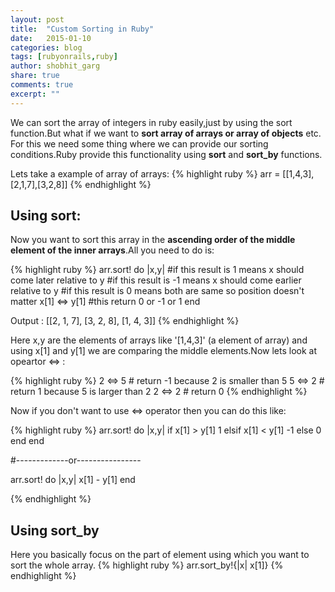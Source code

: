 ```yaml
---
layout: post
title:  "Custom Sorting in Ruby"
date:   2015-01-10
categories: blog
tags: [rubyonrails,ruby]
author: shobhit_garg
share: true
comments: true
excerpt: ""
---
```


We can sort the array of integers in ruby easily,just by using the sort function.But what if we want to __sort array of arrays or array of objects__ etc.
For this we need some thing where we can provide our sorting conditions.Ruby provide this functionality using __sort__ and __sort_by__ functions.

Lets take a example of array of arrays:
{% highlight ruby %}
arr = [[1,4,3],[2,1,7],[3,2,8]]
{% endhighlight %}

## Using sort:

Now you want to sort this array in the __ascending order of the middle element of the inner arrays__.All you need to do is:

{% highlight ruby %}
arr.sort! do |x,y| 
	#if this result is 1 means x should come later relative to y
	#if this result is -1 means x should come earlier relative to y
	#if this result is 0 means both are same so position doesn't matter
	x[1] <=> y[1] #this return 0 or -1 or 1
end

Output : [[2, 1, 7], [3, 2, 8], [1, 4, 3]] 
{% endhighlight %}


Here x,y are the elements of arrays like '[1,4,3]' (a element of array) and using x[1] and y[1] we are comparing the middle elements.Now lets look at opeartor <=> :

{% highlight ruby %}
2 <=> 5 # return -1 because 2 is smaller than 5
5 <=> 2 # return 1 because 5 is larger than 2
2 <=> 2 # return 0
{% endhighlight %}

Now if you don't want to use <=> operator then you can do this like:

{% highlight ruby %}
arr.sort! do |x,y|
	if x[1] > y[1]
		1
	elsif x[1] < y[1]
	   -1
	else
	  0
	end
end

#-------------or----------------

arr.sort! do |x,y|
	x[1] - y[1]
end

{% endhighlight %}

## Using sort_by

Here you basically focus on the part of element using which you want to sort the whole array.
{% highlight ruby %}
arr.sort_by!{|x| x[1]}
{% endhighlight %}
